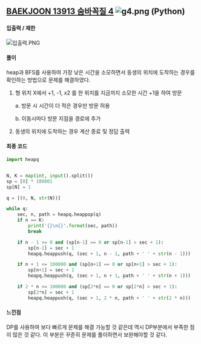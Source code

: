 ## [BAEKJOON 13913 숨바꼭질 4](https://www.acmicpc.net/problem/13913) ![g4.png](C:\Users\sksms\Desktop\SSAFY\TIL\algorithm\01_problem\python\2022\BAEKJOON\BAEKJOON_13913\readme.assets\g4.png) (Python)

#### 입출력 / 제한

![입출력.PNG](C:\Users\sksms\Desktop\SSAFY\TIL\algorithm\01_problem\python\2022\BAEKJOON\BAEKJOON_13913\readme.assets\입출력.PNG)

#### 풀이

heap과 BFS를 사용하여 가장 낮은 시간을 소모하면서 동생의 위치에 도착하는 경우를 확인하는 방법으로 문제를 해결하였다.

1. 형 위치 X에서 +1, -1, x2 를 한 위치를 지금까지 소모한 시간 +1을 하여 방문
   
   a. 방문 시 시간이 더 적은 경우만 방문 허용
   
   b. 이동시마다 방문 지점을 경로에 추가

2. 동생의 위치에 도착하는 경우 계산 종료 및 정답 출력

#### 최종 코드

```python
import heapq


N, K = map(int, input().split())
sp = [0] * 100001
sp[N] = 1

q = [(0, N, str(N))]

while q:
    sec, n, path = heapq.heappop(q)
    if n == K:
        print('{}\n{}'.format(sec, path))
        break

    if n - 1 >= 0 and (sp[n-1] == 0 or sp[n-1] > sec + 1):
        sp[n-1] = sec + 1
        heapq.heappush(q, (sec + 1, n - 1, path + ' ' + str(n - 1)))

    if n + 1 <= 100000 and (sp[n+1] == 0 or sp[n+1] > sec + 1):
        sp[n+1] = sec + 1
        heapq.heappush(q, (sec + 1, n + 1, path + ' ' + str(n + 1)))

    if 2 * n <= 100000 and (sp[2*n] == 0 or sp[2*n] > sec + 1):
        sp[2*n] = sec + 1
        heapq.heappush(q, (sec + 1, 2 * n, path + ' ' + str(2 * n)))

```

#### 느낀점

DP를 사용하여 보다 빠르게 문제를 해결 가능할 것 같은데 역시 DP부분에서 부족한 점이 많은 것 같다. 이 부분은 꾸준히 문제를 풀이하면서 보완해야할 것 같다.
